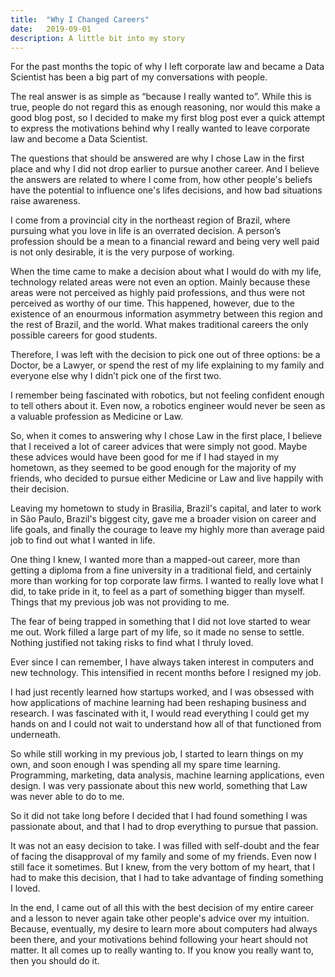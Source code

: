 ```yaml
---
title:  "Why I Changed Careers"
date:   2019-09-01
description: A little bit into my story
---
```


For the past months the topic of why I left corporate law and became a Data Scientist has been a big part of my conversations with people. 

The real answer is as simple as “because I really wanted to”. While this is true, people do not regard this as enough reasoning, nor would this make a good blog post, so I decided to make my first blog post ever a quick attempt to express the motivations behind why I really wanted to leave corporate law and become a Data Scientist.

The questions that should be answered are why I chose Law in the first place and why I did not drop earlier to pursue another career. And I believe the answers are related to where I come from, how other people's beliefs have the potential to influence one's lifes decisions, and how bad situations raise awareness.

I come from a provincial city in the northeast region of Brazil, where pursuing what you love in life is an overrated decision. A person’s profession should be a mean to a financial reward and being very well paid is not only desirable, it is the very purpose of working. 

When the time came to make a decision about what I would do with my life, technology related areas were not even an option. Mainly because these areas were not perceived as highly paid professions, and thus were not perceived as worthy of our time. This happened, however, due to the existence of an enourmous information asymmetry between this region and the rest of Brazil, and the world. What makes traditional careers the only possible careers for good students.

Therefore, I was left with the decision to pick one out of three options: be a Doctor, be a Lawyer, or spend the rest of my life explaining to my family and everyone else why I didn’t pick one of the first two.

I remember being fascinated with robotics, but not feeling confident enough to tell others about it. Even now, a robotics engineer would never be seen as a valuable profession as Medicine or Law. 

So, when it comes to answering why I chose Law in the first place, I believe that I received a lot of career advices that were simply not good. Maybe these advices would have been good for me if I had stayed in my hometown, as they seemed to be good enough for the majority of my friends, who decided to pursue either Medicine or Law and live happily with their decision. 

Leaving my hometown to study in Brasilia, Brazil's capital, and later to work in São Paulo, Brazil's biggest city, gave me a broader vision on career and life goals, and finally the courage to leave my highly more than average paid job to find out what I wanted in life.

One thing I knew, I wanted more than a mapped-out career, more than getting a diploma from a fine university in a traditional field, and certainly more than working for top corporate law firms. I wanted to really love what I did, to take pride in it, to feel as a part of something bigger than myself. Things that my previous job was not providing to me.

The fear of being trapped in something that I did not love started to wear me out. Work filled a large part of my life, so it made no sense to settle. Nothing justified not taking risks to find what I thruly loved.

Ever since I can remember, I have always taken interest in computers and new technology. This intensified in recent months before I resigned my job.

I had just recently learned how startups worked, and I was obsessed with how applications of machine learning had been reshaping business and research. I was fascinated with it, I would read everything I could get my hands on and I could not wait to understand how all of that functioned from underneath.

So while still working in my previous job, I started to learn things on my own, and soon enough I was spending all my spare time learning. Programming, marketing, data analysis, machine learning applications, even design. I was very passionate about this new world, something that Law was never able to do to me.

So it did not take long before I decided that I had found something I was passionate about, and that I had to drop everything to pursue that passion.

It was not an easy decision to take. I was filled with self-doubt and the fear of facing the disapproval of my family and some of my friends. Even now I still face it sometimes. But I knew, from the very bottom of my heart, that I had to make this decision, that I had to take advantage of finding something I loved.

In the end, I came out of all this with the best decision of my entire career and a lesson to never again take other people's advice over my intuition. Because, eventually, my desire to learn more about computers had always been there, and your motivations behind following your heart should not matter. It all comes up to really wanting to. If you know you really want to, then you should do it.